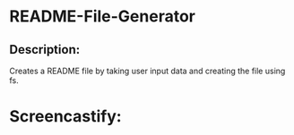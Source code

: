 # README-File-Generator

## Description: 
Creates a README file by taking user input data and creating the file using fs. 

# Screencastify: 
